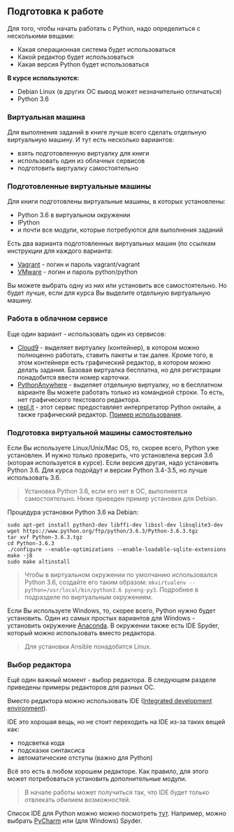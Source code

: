 ## Подготовка к работе

Для того, чтобы начать работать с Python, надо определиться с несколькими вещами:
* Какая операционная система будет использоваться
* Какой редактор будет использоваться
* Какая версия Python будет использоваться

__В курсе используются:__
* Debian Linux (в других ОС вывод может незначительно отличаться)
* Python 3.6

### Виртуальная машина

Для выполнения заданий в книге лучше всего сделать отдельную виртуальную машину.
И тут есть несколько вариантов:
* взять подготовленную виртуалку для книги
* использовать один из облачных сервисов
* подготовить виртуалку самостоятельно

### Подготовленные виртуальные машины

Для книги подготовлены виртуальные машины, в которых установлены:

* Python 3.6 в виртуальном окружении
* IPython
* и почти все модули, которые потребуются для выполнения заданий

Есть два варианта подготовленных виртуальных машин (по ссылкам инструкции для каждого варианта:

* [Vagrant](https://github.com/natenka/pyneng-examples-exercises/blob/master/exercises/vm/vagrant.md) - логин и пароль vagrant/vagrant
* [VMware](https://github.com/natenka/pyneng-examples-exercises/blob/master/exercises/vm/vmware.md) - логин и пароль python/python

Вы можете выбрать одну из них или установить все самостоятельно.
Но будет лучше, если для курса Вы выделите отдельную виртуальную машину.

### Работа в облачном сервисе

Еще один вариант - использовать один из сервисов:

* [Cloud9](https://c9.io/) - выделяет виртуалку (контейнер), в котором можно полноценно работать, ставить пакеты и так далее. Кроме того, в этом контейнере есть графический редактор, в котором можно делать задания. Базовая виртуалка бесплатна, но для регистрации понадобится ввести номер карточки.
* [PythonAnywhere](https://www.pythonanywhere.com/) - выделяет отдельную виртуалку, но в бесплатном варианте Вы можете работать только из командной строки. То есть, нет графического текстового редактора.
* [repl.it](https://repl.it) - этот сервис предоставляет интерпретатор Python онлайн, а также графический редактор. [Пример использования](https://repl.it/KSIp/3).

### Подготовка виртуальной машины самостоятельно

Если Вы используете Linux/Unix/Mac OS, то, скорее всего, Python уже установлен. И нужно только проверить, что установлена версия 3.6 (которая используется в курсе).
Если версия другая, надо установить Python 3.6.
Для курса подойдут и версии Python 3.4-3.5, но лучше использовать 3.6.

> Установка Python 3.6, если его нет в ОС, выполняется самостоятельно. Ниже приведен пример установки для Debian.

Процедура установки Python 3.6 на Debian:
```
sudo apt-get install python3-dev libffi-dev libssl-dev libsqlite3-dev
wget https://www.python.org/ftp/python/3.6.3/Python-3.6.3.tgz
tar xvf Python-3.6.3.tgz
cd Python-3.6.3
./configure --enable-optimizations --enable-loadable-sqlite-extensions
make -j8
sudo make altinstall
```

> Чтобы в виртуальном окружении по умолчанию использовался Python 3.6, создайте его таким образом: ```mkvirtualenv --python=/usr/local/bin/python3.6 pyneng-py3```. Подробнее в подразделе по виртуальным окружениям.

Если Вы используете Windows, то, скорее всего, Python нужно будет установить.
Один из самых простых вариантов для Windows - установить окружение [Anaconda](https://www.continuum.io/downloads).
В окружении также есть IDE Spyder, который можно использовать вместо редактора.

> Для установки Ansible понадобится Linux.

### Выбор редактора

Ещё один важный момент - выбор редактора. В следующем разделе приведены примеры редакторов для разных ОС.

Вместо редактора можно использовать IDE ([Integrated development environment](https://en.wikipedia.org/wiki/Integrated_development_environment)). 

IDE это хорошая вещь, но не стоит переходить на IDE из-за таких вещей как:
* подсветка кода
* подсказки синтаксиса
* автоматические отступы (важно для Python)

Всё это есть в любом хорошем редакторе. Как правило, для этого может потребоваться установить дополнительные модули.

> В начале работы может получиться так, что IDE будет только отвлекать обилием возможностей.

Список IDE для Python можно можно посмотреть [тут](https://wiki.python.org/moin/IntegratedDevelopmentEnvironments). Например, можно выбрать [PyCharm](http://www.jetbrains.com/pycharm/) или (для Windows) Spyder.


